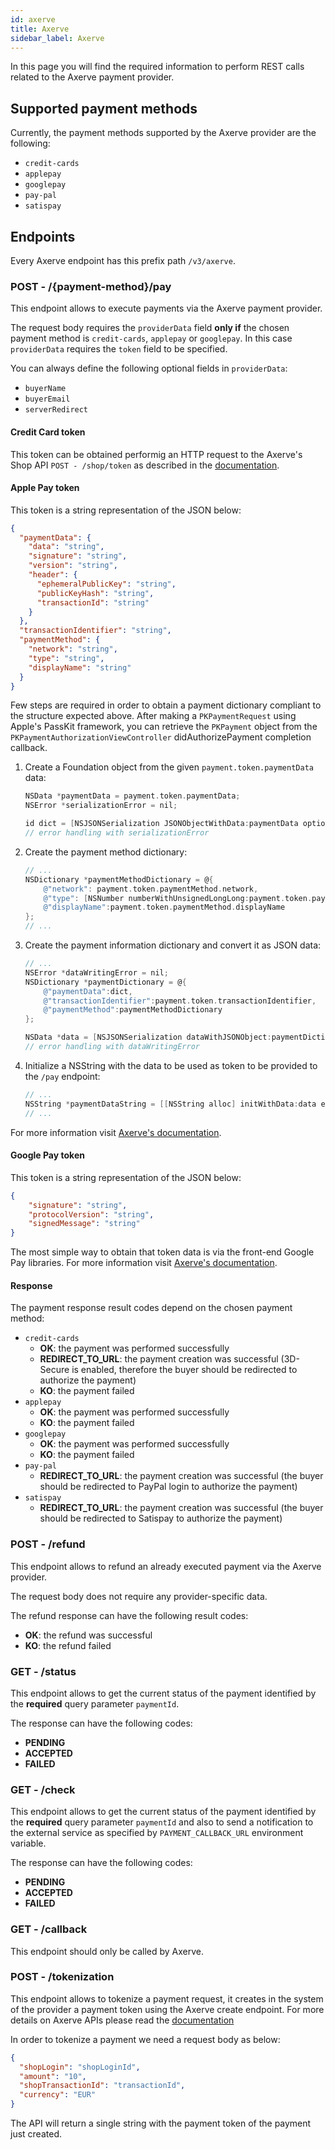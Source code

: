 ```yaml
---
id: axerve
title: Axerve
sidebar_label: Axerve
---
```

In this page you will find the required information to perform REST calls related to the Axerve payment provider.

## Supported payment methods

Currently, the payment methods supported by the Axerve provider are the following:
- `credit-cards`
- `applepay`
- `googlepay`
- `pay-pal`
- `satispay`

## Endpoints

Every Axerve endpoint has this prefix path `/v3/axerve`.

### POST - /{payment-method}/pay

This endpoint allows to execute payments via the Axerve payment provider.

The request body requires the `providerData` field **only if** the chosen payment method is `credit-cards`, `applepay` or 
`googlepay`. In this case `providerData` requires the `token` field to be specified.

You can always define the following optional fields in `providerData`:
- `buyerName`
- `buyerEmail`
- `serverRedirect`

#### Credit Card token

This token can be obtained performig an HTTP request to the Axerve's Shop API `POST - /shop/token` as described in the 
[documentation](https://api.axerve.com/#post-shop-token).

#### Apple Pay token

This token is a string representation of the JSON below:

```json
{
  "paymentData": {
    "data": "string",
    "signature": "string",
    "version": "string",
    "header": {
      "ephemeralPublicKey": "string",
      "publicKeyHash": "string",
      "transactionId": "string"
    }
  },
  "transactionIdentifier": "string",
  "paymentMethod": {
    "network": "string",
    "type": "string",
    "displayName": "string"
  }
}
```

Few steps are required in order to obtain a payment dictionary compliant to the structure expected above.
After making a `PKPaymentRequest` using Apple's PassKit framework, you can retrieve the `PKPayment` object from the
`PKPaymentAuthorizationViewController` didAuthorizePayment completion callback.

1. Create a Foundation object from the given `payment.token.paymentData` data:

    ```objective-c
    NSData *paymentData = payment.token.paymentData;
    NSError *serializationError = nil;

    id dict = [NSJSONSerialization JSONObjectWithData:paymentData options:NSJSONReadingFragmentsAllowed error:&serializationError];
    // error handling with serializationError
    ```

2. Create the payment method dictionary:

    ```objective-c
    // ...
    NSDictionary *paymentMethodDictionary = @{
        @"network": payment.token.paymentMethod.network,
        @"type": [NSNumber numberWithUnsignedLongLong:payment.token.paymentMethod.type],
        @"displayName":payment.token.paymentMethod.displayName
    };
    // ...
    ```

3. Create the payment information dictionary and convert it as JSON data:

    ```objective-c
    // ...
    NSError *dataWritingError = nil;
    NSDictionary *paymentDictionary = @{
        @"paymentData":dict,
        @"transactionIdentifier":payment.token.transactionIdentifier,
        @"paymentMethod":paymentMethodDictionary
    };

    NSData *data = [NSJSONSerialization dataWithJSONObject:paymentDictionary options:NSJSONWritingFragmentsAllowed error:&dataWritingError];
    // error handling with dataWritingError
    ```

4. Initialize a NSString with the data to be used as token to be provided to the `/pay` endpoint:

    ```objective-c
    // ...
    NSString *paymentDataString = [[NSString alloc] initWithData:data encoding:NSUTF8StringEncoding];
    // ...
    ```
   
For more information visit [Axerve's documentation](https://docs.axerve.com/en/payments/alternative-payments/apple-pay).

#### Google Pay token

This token is a string representation of the JSON below:

```json
{
    "signature": "string",
    "protocolVersion": "string",
    "signedMessage": "string"
}
```

The most simple way to obtain that token data is via the front-end Google Pay libraries. For more information visit 
[Axerve's documentation](https://docs.axerve.com/en/payments/alternative-payments/google-pay).

#### Response

The payment response result codes depend on the chosen payment method:
- `credit-cards`
  - **OK**: the payment was performed successfully
  - **REDIRECT_TO_URL**: the payment creation was successful (3D-Secure is enabled, therefore the buyer should be redirected to authorize the payment)
  - **KO**: the payment failed
- `applepay`
  - **OK**: the payment was performed successfully
  - **KO**: the payment failed
- `googlepay`
   - **OK**: the payment was performed successfully
   - **KO**: the payment failed
- `pay-pal`
   - **REDIRECT_TO_URL**: the payment creation was successful (the buyer should be redirected to PayPal login to authorize the payment)
- `satispay`
   - **REDIRECT_TO_URL**: the payment creation was successful (the buyer should be redirected to Satispay to authorize the payment)

### POST - /refund

This endpoint allows to refund an already executed payment via the Axerve provider.

The request body does not require any provider-specific data.

The refund response can have the following result codes:
- **OK**: the refund was successful
- **KO**: the refund failed

### GET - /status

This endpoint allows to get the current status of the payment identified by the **required** query parameter `paymentId`.

The response can have the following codes:
- **PENDING**
- **ACCEPTED**
- **FAILED**

### GET - /check

This endpoint allows to get the current status of the payment identified by the **required** query parameter `paymentId` and also to send a notification to the external service as specified by `PAYMENT_CALLBACK_URL` environment variable.

The response can have the following codes:
- **PENDING**
- **ACCEPTED**
- **FAILED**

### GET - /callback

This endpoint should only be called by Axerve.

### POST - /tokenization

This endpoint allows to tokenize a payment request, it creates in the system of the provider a payment token using the Axerve create endpoint. For more details on Axerve APIs please read the [documentation](https://api.axerve.com/#payment-api)

In order to tokenize a payment we need a request body as below:

```json
{
  "shopLogin": "shopLoginId",
  "amount": "10",
  "shopTransactionId": "transactionId",
  "currency": "EUR"
}
```
The API will return a single string with the payment token of the payment just created.

